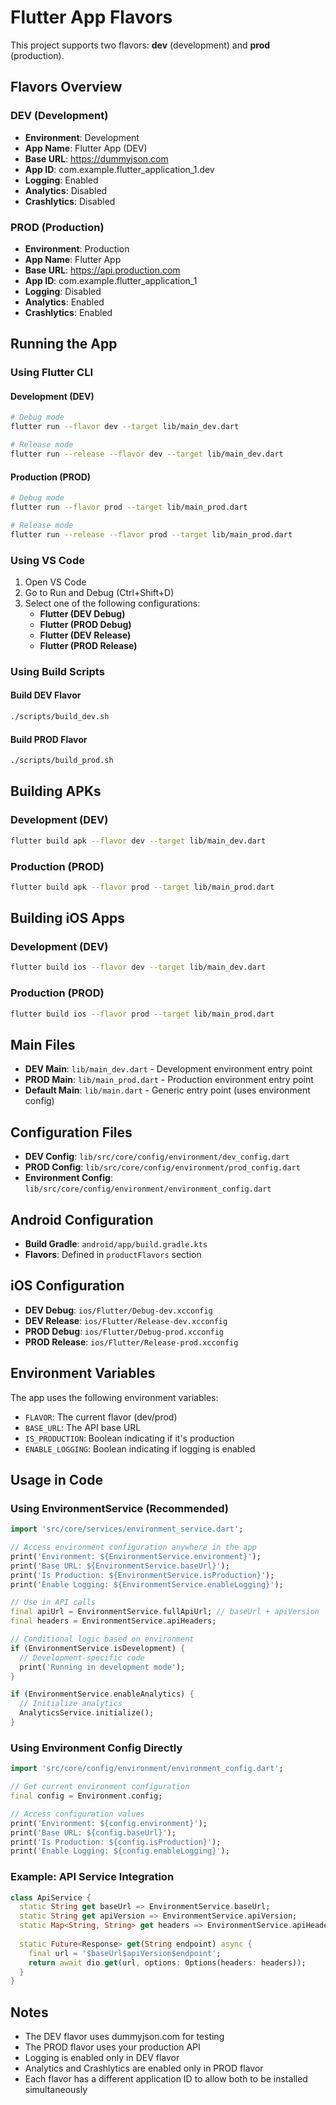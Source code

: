 # Flutter App Flavors

This project supports two flavors: **dev** (development) and **prod** (production).

## Flavors Overview

### DEV (Development)
- **Environment**: Development
- **App Name**: Flutter App (DEV)
- **Base URL**: https://dummyjson.com
- **App ID**: com.example.flutter_application_1.dev
- **Logging**: Enabled
- **Analytics**: Disabled
- **Crashlytics**: Disabled

### PROD (Production)
- **Environment**: Production
- **App Name**: Flutter App
- **Base URL**: https://api.production.com
- **App ID**: com.example.flutter_application_1
- **Logging**: Disabled
- **Analytics**: Enabled
- **Crashlytics**: Enabled

## Running the App

### Using Flutter CLI

#### Development (DEV)
```bash
# Debug mode
flutter run --flavor dev --target lib/main_dev.dart

# Release mode
flutter run --release --flavor dev --target lib/main_dev.dart
```

#### Production (PROD)
```bash
# Debug mode
flutter run --flavor prod --target lib/main_prod.dart

# Release mode
flutter run --release --flavor prod --target lib/main_prod.dart
```

### Using VS Code

1. Open VS Code
2. Go to Run and Debug (Ctrl+Shift+D)
3. Select one of the following configurations:
   - **Flutter (DEV Debug)**
   - **Flutter (PROD Debug)**
   - **Flutter (DEV Release)**
   - **Flutter (PROD Release)**

### Using Build Scripts

#### Build DEV Flavor
```bash
./scripts/build_dev.sh
```

#### Build PROD Flavor
```bash
./scripts/build_prod.sh
```

## Building APKs

### Development (DEV)
```bash
flutter build apk --flavor dev --target lib/main_dev.dart
```

### Production (PROD)
```bash
flutter build apk --flavor prod --target lib/main_prod.dart
```

## Building iOS Apps

### Development (DEV)
```bash
flutter build ios --flavor dev --target lib/main_dev.dart
```

### Production (PROD)
```bash
flutter build ios --flavor prod --target lib/main_prod.dart
```

## Main Files

- **DEV Main**: `lib/main_dev.dart` - Development environment entry point
- **PROD Main**: `lib/main_prod.dart` - Production environment entry point
- **Default Main**: `lib/main.dart` - Generic entry point (uses environment config)

## Configuration Files

- **DEV Config**: `lib/src/core/config/environment/dev_config.dart`
- **PROD Config**: `lib/src/core/config/environment/prod_config.dart`
- **Environment Config**: `lib/src/core/config/environment/environment_config.dart`

## Android Configuration

- **Build Gradle**: `android/app/build.gradle.kts`
- **Flavors**: Defined in `productFlavors` section

## iOS Configuration

- **DEV Debug**: `ios/Flutter/Debug-dev.xcconfig`
- **DEV Release**: `ios/Flutter/Release-dev.xcconfig`
- **PROD Debug**: `ios/Flutter/Debug-prod.xcconfig`
- **PROD Release**: `ios/Flutter/Release-prod.xcconfig`

## Environment Variables

The app uses the following environment variables:

- `FLAVOR`: The current flavor (dev/prod)
- `BASE_URL`: The API base URL
- `IS_PRODUCTION`: Boolean indicating if it's production
- `ENABLE_LOGGING`: Boolean indicating if logging is enabled

## Usage in Code

### Using EnvironmentService (Recommended)

```dart
import 'src/core/services/environment_service.dart';

// Access environment configuration anywhere in the app
print('Environment: ${EnvironmentService.environment}');
print('Base URL: ${EnvironmentService.baseUrl}');
print('Is Production: ${EnvironmentService.isProduction}');
print('Enable Logging: ${EnvironmentService.enableLogging}');

// Use in API calls
final apiUrl = EnvironmentService.fullApiUrl; // baseUrl + apiVersion
final headers = EnvironmentService.apiHeaders;

// Conditional logic based on environment
if (EnvironmentService.isDevelopment) {
  // Development-specific code
  print('Running in development mode');
}

if (EnvironmentService.enableAnalytics) {
  // Initialize analytics
  AnalyticsService.initialize();
}
```

### Using Environment Config Directly

```dart
import 'src/core/config/environment/environment_config.dart';

// Get current environment configuration
final config = Environment.config;

// Access configuration values
print('Environment: ${config.environment}');
print('Base URL: ${config.baseUrl}');
print('Is Production: ${config.isProduction}');
print('Enable Logging: ${config.enableLogging}');
```

### Example: API Service Integration

```dart
class ApiService {
  static String get baseUrl => EnvironmentService.baseUrl;
  static String get apiVersion => EnvironmentService.apiVersion;
  static Map<String, String> get headers => EnvironmentService.apiHeaders;
  
  static Future<Response> get(String endpoint) async {
    final url = '$baseUrl$apiVersion$endpoint';
    return await dio.get(url, options: Options(headers: headers));
  }
}
```

## Notes

- The DEV flavor uses dummyjson.com for testing
- The PROD flavor uses your production API
- Logging is enabled only in DEV flavor
- Analytics and Crashlytics are enabled only in PROD flavor
- Each flavor has a different application ID to allow both to be installed simultaneously
